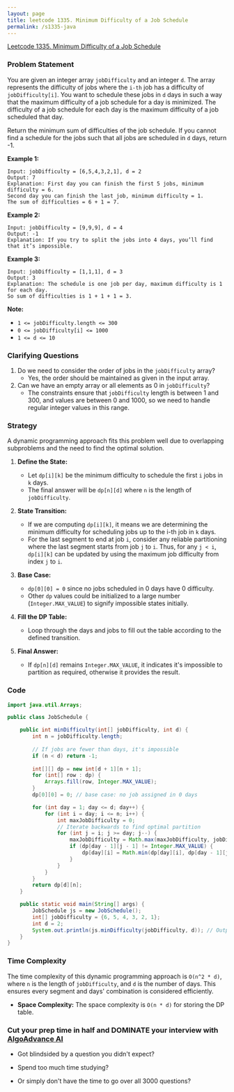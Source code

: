 ```yaml
---
layout: page
title: leetcode 1335. Minimum Difficulty of a Job Schedule
permalink: /s1335-java
---
```

[Leetcode 1335. Minimum Difficulty of a Job Schedule](https://algoadvance.github.io/algoadvance/l1335)
### Problem Statement

You are given an integer array `jobDifficulty` and an integer `d`. The array represents the difficulty of jobs where the `i-th` job has a difficulty of `jobDifficulty[i]`. You want to schedule these jobs in `d` days in such a way that the maximum difficulty of a job schedule for a day is minimized. The difficulty of a job schedule for each day is the maximum difficulty of a job scheduled that day.

Return the minimum sum of difficulties of the job schedule. If you cannot find a schedule for the jobs such that all jobs are scheduled in `d` days, return -1.

**Example 1:**
```
Input: jobDifficulty = [6,5,4,3,2,1], d = 2
Output: 7
Explanation: First day you can finish the first 5 jobs, minimum difficulty = 6.
Second day you can finish the last job, minimum difficulty = 1.
The sum of difficulties = 6 + 1 = 7.
```

**Example 2:**
```
Input: jobDifficulty = [9,9,9], d = 4
Output: -1
Explanation: If you try to split the jobs into 4 days, you’ll find that it’s impossible.
```

**Example 3:**
```
Input: jobDifficulty = [1,1,1], d = 3
Output: 3
Explanation: The schedule is one job per day, maximum difficulty is 1 for each day.
So sum of difficulties is 1 + 1 + 1 = 3.
```

**Note:**

- `1 <= jobDifficulty.length <= 300`
- `0 <= jobDifficulty[i] <= 1000`
- `1 <= d <= 10`

### Clarifying Questions

1. Do we need to consider the order of jobs in the `jobDifficulty` array?
   - Yes, the order should be maintained as given in the input array.
2. Can we have an empty array or all elements as 0 in `jobDifficulty`?
   - The constraints ensure that `jobDifficulty` length is between 1 and 300, and values are between 0 and 1000, so we need to handle regular integer values in this range.

### Strategy

A dynamic programming approach fits this problem well due to overlapping subproblems and the need to find the optimal solution.

1. **Define the State:** 
   - Let `dp[i][k]` be the minimum difficulty to schedule the first `i` jobs in `k` days.
   - The final answer will be `dp[n][d]` where `n` is the length of `jobDifficulty`.

2. **State Transition:**
   - If we are computing `dp[i][k]`, it means we are determining the minimum difficulty for scheduling jobs up to the i-th job in `k` days.
   - For the last segment to end at job `i`, consider any reliable partitioning where the last segment starts from job `j` to `i`. Thus, for any `j < i`, `dp[i][k]` can be updated by using the maximum job difficulty from index `j` to `i`.

3. **Base Case:**
   - `dp[0][0] = 0` since no jobs scheduled in 0 days have 0 difficulty.
   - Other `dp` values could be initialized to a large number (`Integer.MAX_VALUE`) to signify impossible states initially.

4. **Fill the DP Table:**
   - Loop through the days and jobs to fill out the table according to the defined transition.

5. **Final Answer:**
   - If `dp[n][d]` remains `Integer.MAX_VALUE`, it indicates it's impossible to partition as required, otherwise it provides the result.

### Code

```java
import java.util.Arrays;

public class JobSchedule {

    public int minDifficulty(int[] jobDifficulty, int d) {
        int n = jobDifficulty.length;
        
        // If jobs are fewer than days, it's impossible
        if (n < d) return -1;
        
        int[][] dp = new int[d + 1][n + 1];
        for (int[] row : dp) {
            Arrays.fill(row, Integer.MAX_VALUE);
        }
        dp[0][0] = 0; // base case: no job assigned in 0 days

        for (int day = 1; day <= d; day++) {
            for (int i = day; i <= n; i++) {
                int maxJobDifficulty = 0;
                // Iterate backwards to find optimal partition
                for (int j = i; j >= day; j--) {
                    maxJobDifficulty = Math.max(maxJobDifficulty, jobDifficulty[j - 1]);
                    if (dp[day - 1][j - 1] != Integer.MAX_VALUE) {
                        dp[day][i] = Math.min(dp[day][i], dp[day - 1][j - 1] + maxJobDifficulty);
                    }
                }
            }
        }
        return dp[d][n];
    }

    public static void main(String[] args) {
        JobSchedule js = new JobSchedule();
        int[] jobDifficulty = {6, 5, 4, 3, 2, 1};
        int d = 2;
        System.out.println(js.minDifficulty(jobDifficulty, d)); // Output: 7
    }
}
```

### Time Complexity

The time complexity of this dynamic programming approach is `O(n^2 * d)`, where `n` is the length of `jobDifficulty`, and `d` is the number of days. This ensures every segment and days' combination is considered efficiently.

- **Space Complexity:** The space complexity is `O(n * d)` for storing the DP table.



### Cut your prep time in half and DOMINATE your interview with [AlgoAdvance AI](https://algoAdvance.com)

- Got blindsided by a question you didn't expect?

- Spend too much time studying?

- Or simply don't have the time to go over all 3000 questions?

